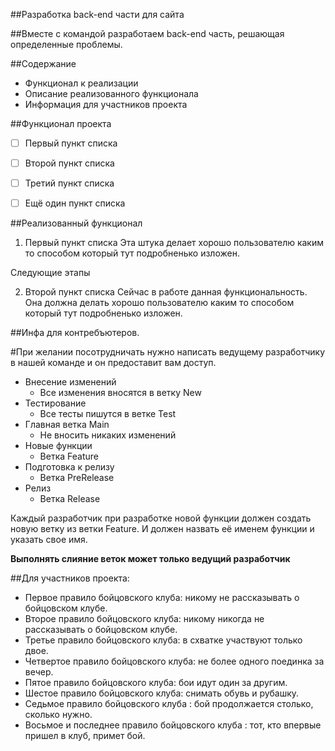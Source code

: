 ##Разработка back-end части для сайта

##Вместе с командой разработаем back-end часть, решающая определенные проблемы.


##Содержание
- Функционал к реализации
- Описание реализованного функционала
- Информация для участников проекта


##Функционал проекта
 - [ ] Первый пункт списка
 - [ ] Второй пункт списка
 - [ ] Третий пункт списка
 - [ ] Ещё один пункт списка


##Реализованный функционал

1. Первый пункт списка
Эта штука делает хорошо пользователю каким то способом который тут подробненько изложен.

Следующие этапы


2. Второй пункт списка
Сейчас в работе данная функциональность. Она должна делать хорошо пользователю каким то способом который тут подробненько изложен.


##Инфа для контребъютеров.

#При желании посотрудничать нужно написать ведущему разработчику в нашей команде и он предоставит вам доступ.

- Внесение изменений
	- Все изменения вносятся в ветку New
- Тестирование
	- Все тесты пишутся в ветке Test
- Главная ветка Main
	- Не вносить никаких изменений
- Новые функции 
	- Ветка Feature
- Подготовка к релизу
	- Ветка PreRelease
- Релиз
	- Ветка Release

Каждый разработчик при разработке новой функции должен создать новую ветку из ветки Feature. И должен назвать её именем функции и указать свое имя.

**Выполнять слияние веток может только ведущий разработчик**


##Для участников проекта:

- Первое правило бойцовского клуба: никому не рассказывать о бойцовском клубе.
- Второе правило бойцовского клуба: никому никогда не рассказывать о бойцовском клубе.
- Третье правило бойцовского клуба: в схватке участвуют только двое.
- Четвертое правило бойцовского клуба: не более одного поединка за вечер.
- Пятое правило бойцовского клуба: бои идут один за другим.
- Шестое правило бойцовского клуба: снимать обувь и рубашку.
- Седьмое правило бойцовского клуба : бой продолжается столько, сколько нужно.
- Восьмое и последнее правило бойцовского клуба : тот, кто впервые пришел в клуб, примет бой.
